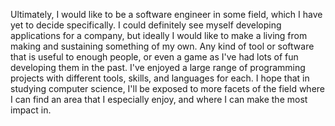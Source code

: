 Ultimately, I would like to be a software engineer in some field, which I have yet to decide specifically. I could definitely see myself developing applications for a company, but ideally I would like to make a living from making and sustaining something of my own. Any kind of tool or software that is useful to enough people, or even a game as I've had lots of fun developing them in the past. I've enjoyed a large range of programming projects with different tools, skills, and languages for each. I hope that in studying computer science, I'll be exposed to more facets of the field where I can find an area that I especially enjoy, and where I can make the most impact in.